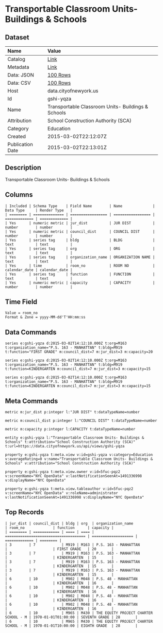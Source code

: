 # Transportable Classroom Units- Buildings & Schools

## Dataset

| Name | Value |
| :--- | :---- |
| Catalog | [Link](https://catalog.data.gov/dataset/transportable-classroom-units-buildings-schools) |
| Metadata | [Link](https://data.cityofnewyork.us/api/views/gshi-yqza) |
| Data: JSON | [100 Rows](https://data.cityofnewyork.us/api/views/gshi-yqza/rows.json?max_rows=100) |
| Data: CSV | [100 Rows](https://data.cityofnewyork.us/api/views/gshi-yqza/rows.csv?max_rows=100) |
| Host | data.cityofnewyork.us |
| Id | gshi-yqza |
| Name | Transportable Classroom Units- Buildings & Schools |
| Attribution | School Construction Authority (SCA) |
| Category | Education |
| Created | 2015-03-02T22:12:07Z |
| Publication Date | 2015-03-02T22:13:01Z |

## Description

Transportable Classroom Units- Buildings & Schools

## Columns

```ls
| Included | Schema Type    | Field Name        | Name              | Data Type     | Render Type   |
| ======== | ============== | ================= | ================= | ============= | ============= |
| Yes      | numeric metric | jur_dist          | JUR DIST          | number        | number        |
| Yes      | numeric metric | council_dist      | COUNCIL DIST      | number        | number        |
| Yes      | series tag     | bldg              | BLDG              | text          | text          |
| Yes      | series tag     | org               | ORG               | text          | text          |
| Yes      | series tag     | organization_name | ORGANIZATION NAME | text          | text          |
| Yes      | time           | room_no           | ROOM NO           | calendar_date | calendar_date |
| Yes      | series tag     | function          | FUNCTION          | text          | text          |
| Yes      | numeric metric | capacity          | CAPACITY          | number        | number        |
```

## Time Field

```ls
Value = room_no
Format & Zone = yyyy-MM-dd'T'HH:mm:ss
```

## Data Commands

```ls
series e:gshi-yqza d:2015-03-02T14:12:10.000Z t:org=M163 t:organization_name="P.S. 163 - MANHATTAN" t:bldg=M919 t:function="FIRST GRADE" m:council_dist=7 m:jur_dist=3 m:capacity=20

series e:gshi-yqza d:2015-03-02T14:12:10.000Z t:org=M163 t:organization_name="P.S. 163 - MANHATTAN" t:bldg=M919 t:function=KINDERGARTEN m:council_dist=7 m:jur_dist=3 m:capacity=15

series e:gshi-yqza d:2015-03-02T14:12:10.000Z t:org=M163 t:organization_name="P.S. 163 - MANHATTAN" t:bldg=M919 t:function=KINDERGARTEN m:council_dist=7 m:jur_dist=3 m:capacity=15
```

## Meta Commands

```ls
metric m:jur_dist p:integer l:"JUR DIST" t:dataTypeName=number

metric m:council_dist p:integer l:"COUNCIL DIST" t:dataTypeName=number

metric m:capacity p:integer l:CAPACITY t:dataTypeName=number

entity e:gshi-yqza l:"Transportable Classroom Units- Buildings & Schools" t:attribution="School Construction Authority (SCA)" t:url=https://data.cityofnewyork.us/api/views/gshi-yqza

property e:gshi-yqza t:meta.view v:id=gshi-yqza v:category=Education v:averageRating=0 v:name="Transportable Classroom Units- Buildings & Schools" v:attribution="School Construction Authority (SCA)"

property e:gshi-yqza t:meta.view.owner v:id=5fuc-pqz2 v:screenName="NYC OpenData" v:lastNotificationSeenAt=1491336998 v:displayName="NYC OpenData"

property e:gshi-yqza t:meta.view.tableauthor v:id=5fuc-pqz2 v:screenName="NYC OpenData" v:roleName=administrator v:lastNotificationSeenAt=1491336998 v:displayName="NYC OpenData"
```

## Top Records

```ls
| jur_dist | council_dist | bldg | org  | organization_name                     | room_no             | function      | capacity | 
| ======== | ============ | ==== | ==== | ===================================== | =================== | ============= | ======== | 
| 3        | 7            | M919 | M163 | P.S. 163 - MANHATTAN                  |                     | FIRST GRADE   | 20       | 
| 3        | 7            | M919 | M163 | P.S. 163 - MANHATTAN                  |                     | KINDERGARTEN  | 15       | 
| 3        | 7            | M919 | M163 | P.S. 163 - MANHATTAN                  |                     | KINDERGARTEN  | 15       | 
| 3        | 7            | M919 | M163 | P.S. 163 - MANHATTAN                  |                     | KINDERGARTEN  | 15       | 
| 6        | 10           | M902 | M048 | P.S. 48 - MANHATTAN                   |                     | KINDERGARTEN  | 16       | 
| 6        | 10           | M902 | M048 | P.S. 48 - MANHATTAN                   |                     | KINDERGARTEN  | 16       | 
| 6        | 10           | M902 | M048 | P.S. 48 - MANHATTAN                   |                     | KINDERGARTEN  | 16       | 
| 6        | 10           | M902 | M048 | P.S. 48 - MANHATTAN                   |                     | KINDERGARTEN  | 16       | 
| 6        | 10           | M965 | M430 | THE EQUITY PROJECT CHARTER SCHOOL - M | 1970-01-01T01:00:00 | SEVENTH GRADE | 28       | 
| 6        | 10           | M965 | M430 | THE EQUITY PROJECT CHARTER SCHOOL - M | 1970-01-01T10:00:00 | EIGHTH GRADE  | 28       | 
```